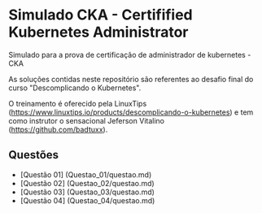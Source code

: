 # Simulado CKA - Certifified Kubernetes Administrator

Simulado para a prova de certificação de administrador de kubernetes - CKA

As soluções contidas neste repositório são referentes ao desafio final do curso "Descomplicando o Kubernetes".

O treinamento é oferecido pela LinuxTips (https://www.linuxtips.io/products/descomplicando-o-kubernetes) e tem como instrutor o sensacional Jeferson Vitalino (https://github.com/badtuxx).

## Questões

- [Questão 01] (Questao_01/questao.md)
- [Questão 02] (Questao_02/questao.md)
- [Questão 03] (Questao_03/questao.md)
- [Questão 04] (Questao_04/questao.md)
